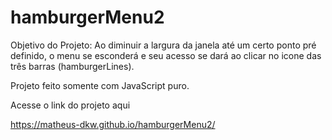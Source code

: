 ﻿# hamburgerMenu2
 
Objetivo do Projeto: Ao diminuir a largura da janela até um certo ponto pré definido, o menu se esconderá e seu acesso se dará ao clicar no icone das três barras (hamburgerLines).

Projeto feito somente com JavaScript puro.

Acesse o link do projeto aqui

https://matheus-dkw.github.io/hamburgerMenu2/

